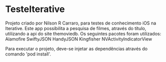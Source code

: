 # TesteIterative
Projeto criado por Nilson R Carraro, para testes de conhecimento iOS na Iterative.
Este app possibilita a pesquisa de filmes, através do título, utilizando a api do site themoviedb.
Os seguintes pacotes foram utilizados:
	Alamofire
	SwiftyJSON
	HandyJSON
	Kingfisher
	NVActivityIndicatorView

Para executar o projeto, deve-se injetar as dependências através do comando 'pod install'.
